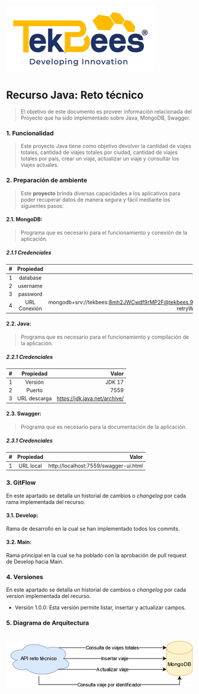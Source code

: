 # ![Logo-template](img/logo.png)
# Recurso Java: Reto técnico

>El objetivo de este documento es proveer información relacionada del Proyecto que ha sido implementado sobre Java, MongoDB, Swagger.

### 1.  Funcionalidad
>Este proyecto Java tiene como objetivo devolver la cantidad de viajes totales, cantidad de viajes totales por ciudad, cantidad de viajes totales por país, crear un viaje, actualizar un viaje y consultar los viajes actuales.

### 2.  Preparación de ambiente
>Este **proyecto** brinda diversas capacidades a los aplicativos para poder recuperar datos de manera segura y fácil mediante los siguientes pasos:

#### 2.1. MongoDB: 
>Programa que es necesario para el funcionamiento y conexión de la aplicación.

##### 2.1.1 Credenciales

| # | Propiedad     | Valor   |
| :----|:-------------:| -----:|
|1| database | Reto   |
|2| username | tekbees   |
|3| password | 8mh2JWCwdf9rMP2F   |
|4| URL Conexión | mongodb+srv://tekbees:8mh2JWCwdf9rMP2F@tekbees.9vixudx.mongodb.net/?retryWrites=true&w=majority   |

#### 2.2. Java: 
>Programa que es necesario para el funcionamiento y compilación de la aplicación.

##### 2.2.1 Credenciales

| # | Propiedad     | Valor   |
| :----|:-------------:| -----:|
|1| Versión | JDK 17   |
|2| Puerto | 7559   |
|3| URL descarga | https://jdk.java.net/archive/   |

#### 2.3. Swagger: 
>Programa que es necesario para la documentación de la aplicación.

##### 2.3.1 Credenciales

| # | Propiedad     | Valor   |
| :----|:-------------:| -----:|
|1| URL local | http://localhost:7559/swagger-ui.html   |

### 3.  GitFlow
En este apartado se detalla un historial de cambios o *changelog* por cada rama implementada del recurso.

#### 3.1. Develop: 
Rama de desarrollo en la cual se han implementado todos los commits.

#### 3.2. Main: 
Rama principal en la cual se ha poblado con la aprobación de pull request de Develop hacia Main.

### 4.  Versiones
En este apartado se detalla un historial de cambios o *changelog* por cada version implementada del recurso.

+ Versión 1.0.0: Esta versión permite listar, insertar y actualizar campos.

### 5.  Diagrama de Arquitectura
# ![diagrama](img/Diagrama.png)
